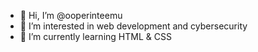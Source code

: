 - 👋 Hi, I’m @ooperinteemu
- 👀 I’m interested in web development and cybersecurity
- 🌱 I’m currently learning HTML & CSS
